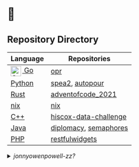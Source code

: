 # 🌊

## Repository Directory

| Language | Repositories |
| -------- | ----------- |
| [<img src="https://unpkg.com/simple-icons@v7/icons/go.svg" alt="Go" align=left width=24 style="fill:#00ADD8;">&nbsp;Go](https://go.dev/) | [opr](https://github.com/jonnyowenpowell/opr/) |
| [Python](https://www.python.org/) | [spea2](https://github.com/jonnyowenpowell/spea2/), [autopour](https://github.com/jonnyowenpowell/autopour/) |
| [Rust](https://www.rust-lang.org/) | [adventofcode_2021](https://github.com/jonnyowenpowell/adventofcode_2021/) |
| [nix](https://nixos.org/) | [nix](https://github.com/jonnyowenpowell/nix/) |
| [C++](https://www.stroustrup.com/) | [hiscox-data-challenge](https://github.com/jonnyowenpowell/hiscox-data-challenge/) |
| [Java](https://dev.java/) | [diplomacy](https://github.com/jonnyowenpowell/diplomacy/), [semaphores](https://github.com/jonnyowenpowell/semaphores/) |
| [PHP](https://www.php.net/) | [restfulwidgets](https://github.com/jonnyowenpowell/restfulwidgets/) |

<details>
<summary><i>jonnyowenpowell-zz?</i></summary>
Who is <a href="https://github.com/jonnyowenpowell-zz"><i>jonnyowenpowell-zz</i></a>? A previous me, who lost their 2FA key and backup codes! GitHub kindly suffixed the old account `-zz` to make way for this one.
</details>
